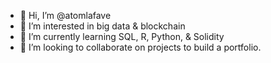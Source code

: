 - 👋 Hi, I’m @atomlafave
- 👀 I’m interested in big data & blockchain
- 🌱 I’m currently learning SQL, R, Python, & Solidity
- 💞️ I’m looking to collaborate on projects to build a portfolio.



